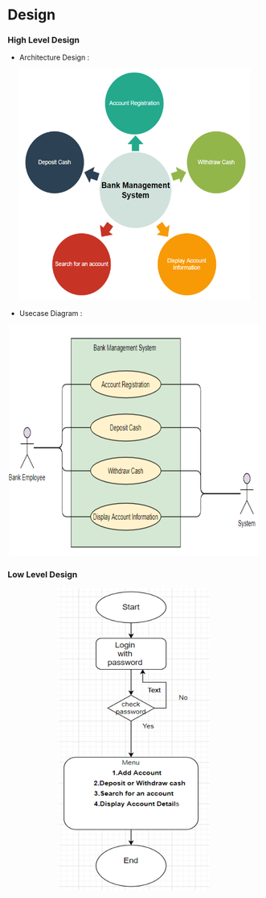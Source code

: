 # Design
### High Level Design
- Architecture Design :
<p align="center">
  <img width="460" height="460" src="https://github.com/Archana-Athreya/Mini_Project/blob/4bceb4699e1071de6689ece35c4325b0a7ccea74/2_Design/Architecture.png">
</p>

- Usecase Diagram :
<p align="center">
  <img width="500" height="460" src="https://github.com/Archana-Athreya/Mini_Project/blob/4bceb4699e1071de6689ece35c4325b0a7ccea74/2_Design/Usecase.png">
</p>

### Low Level Design 
<p align="center">
  <img width="300" height="600" src="https://github.com/Archana-Athreya/Mini_Project/blob/5b88eccdea3c0ec5b819ea3d75c02a6ae449de58/2_Design/Flow%20chart.png">
</p>
